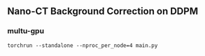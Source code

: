 ## Nano-CT Background Correction on DDPM

### multu-gpu
`torchrun --standalone --nproc_per_node=4 main.py`
 
